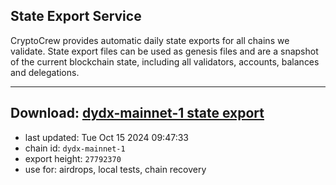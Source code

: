 ## State Export Service
CryptoCrew provides automatic daily state exports for all chains we validate. State export files can be used as genesis files and are a snapshot of the current blockchain state, including all validators, accounts, balances and delegations.

---
**Download: [dydx-mainnet-1 state export](https://dl-tyo.ccvalidators.com/SERVICE/dydx/dydx-mainnet-1_export_27792370.json)**
---

- last updated: Tue Oct 15 2024 09:47:33
- chain id: `dydx-mainnet-1`
- export height: `27792370`
- use for: airdrops, local tests, chain recovery
